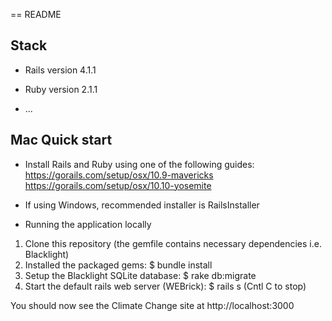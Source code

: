 == README

## Stack 

* Rails version 4.1.1
* Ruby version 2.1.1

* ...
## Mac Quick start

* Install Rails and Ruby using one of the following guides:
https://gorails.com/setup/osx/10.9-mavericks
https://gorails.com/setup/osx/10.10-yosemite

* If using Windows, recommended installer is RailsInstaller

* Running the application locally

1. Clone this repository (the gemfile contains necessary dependencies i.e. Blacklight)
2. Installed the packaged gems: $ bundle install 
3. Setup the Blacklight SQLite database: $ rake db:migrate
4. Start the default rails web server (WEBrick): $ rails s (Cntl C to stop)

You should now see the Climate Change site at http://localhost:3000
